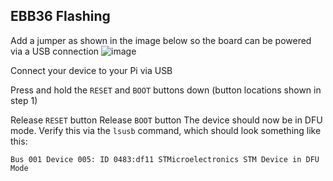 ## EBB36 Flashing

Add a jumper as shown in the image below so the board can be powered via a USB connection
![image](https://github.com/baz-snow-ss/Mercury-One-Zero-G/assets/99566898/cd0944a8-8e53-47a7-bebe-bb95da758dd5)

Connect your device to your Pi via USB

Press and hold the `RESET` and `BOOT` buttons down (button locations shown in step 1)

Release `RESET` button
Release `BOOT` button
The device should now be in DFU mode. Verify this via the `lsusb` command, which should look something like this:
```
Bus 001 Device 005: ID 0483:df11 STMicroelectronics STM Device in DFU Mode
```
